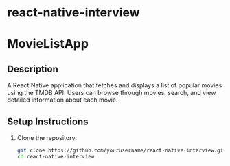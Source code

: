 # react-native-interview
# MovieListApp

## Description
A React Native application that fetches and displays a list of popular movies using the TMDB API. Users can browse through movies, search, and view detailed information about each movie.

## Setup Instructions
1. Clone the repository:
   ```bash
   git clone https://github.com/yourusername/react-native-interview.git
   cd react-native-interview
